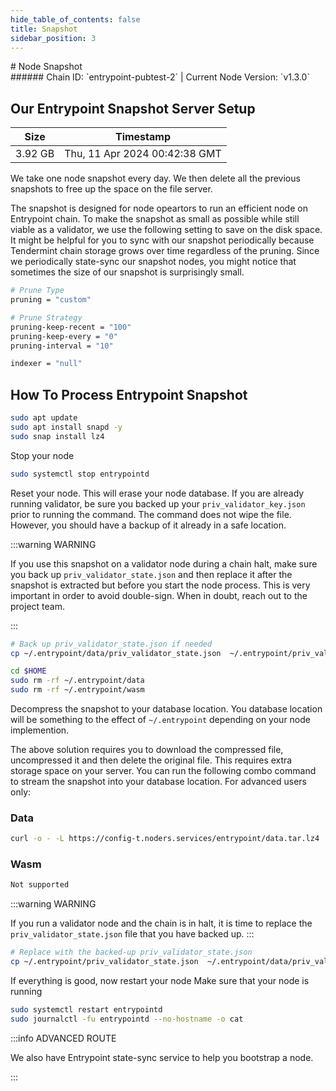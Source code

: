 ```yaml
---
hide_table_of_contents: false
title: Snapshot
sidebar_position: 3
---
```


<div class="h1-with-icon icon-entrypoint">
# Node Snapshot
</div>
###### Chain ID: `entrypoint-pubtest-2` | Current Node Version: `v1.3.0`

## Our Entrypoint Snapshot Server Setup

| Size   | Timestamp    |
|--------|--------------|
| 3.92 GB | Thu, 11 Apr 2024 00:42:38 GMT  |


We take one node snapshot every day. We then delete all the previous snapshots to free up the space on the file server.

The snapshot is designed for node opeartors to run an efficient node on Entrypoint chain. To make the snapshot as small as possible while still viable as a validator, we use the following setting to save on the disk space. It might be helpful for you to sync with our snapshot periodically because Tendermint chain storage grows over time regardless of the pruning. Since we periodically state-sync our snapshot nodes, you might notice that sometimes the size of our snapshot is surprisingly small.

```bash title="app.toml"
# Prune Type
pruning = "custom"

# Prune Strategy
pruning-keep-recent = "100"
pruning-keep-every = "0"
pruning-interval = "10"
```

```bash title="config.toml"
indexer = "null"
```

## How To Process Entrypoint Snapshot
```bash
sudo apt update
sudo apt install snapd -y
sudo snap install lz4
```

Stop your node
```bash
sudo systemctl stop entrypointd
```
Reset your node. This will erase your node database. If you are already running validator, be sure you backed up your `priv_validator_key.json` prior to running the command. The command does not wipe the file. However, you should have a backup of it already in a safe location.

:::warning WARNING

If you use this snapshot on a validator node during a chain halt, make sure you back up `priv_validator_state.json` and then replace it after the snapshot is extracted but before you start the node process. This is very important in order to avoid double-sign. When in doubt, reach out to the project team.

:::

```bash
# Back up priv_validator_state.json if needed
cp ~/.entrypoint/data/priv_validator_state.json  ~/.entrypoint/priv_validator_state.json

cd $HOME
sudo rm -rf ~/.entrypoint/data
sudo rm -rf ~/.entrypoint/wasm
```

Decompress the snapshot to your database location. You database location will be something to the effect of `~/.entrypoint` depending on your node implemention.

The above solution requires you to download the compressed file, uncompressed it and then delete the original file. This requires extra storage space on your server. You can run the following combo command to stream the snapshot into your database location. For advanced users only:
### Data
```bash
curl -o - -L https://config-t.noders.services/entrypoint/data.tar.lz4 | lz4 -d | tar -x -C ~/.entrypoint
```
### Wasm
```bash
Not supported
```

:::warning WARNING

If you run a validator node and the chain is in halt, it is time to replace the `priv_validator_state.json` file that you have backed up.
:::

```bash
# Replace with the backed-up priv_validator_state.json
cp ~/.entrypoint/priv_validator_state.json  ~/.entrypoint/data/priv_validator_state.json
```

If everything is good, now restart your node
Make sure that your node is running

```bash
sudo systemctl restart entrypointd
sudo journalctl -fu entrypointd --no-hostname -o cat
```

:::info ADVANCED ROUTE

We also have Entrypoint state-sync service to help you bootstrap a node.

:::
